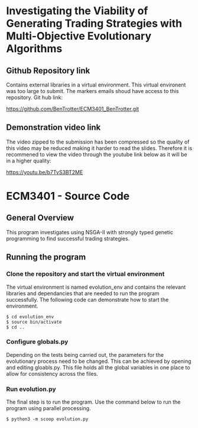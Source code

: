# Investigating the Viability of Generating Trading Strategies with Multi-Objective Evolutionary Algorithms
## Github Repository link

Contains external libraries in a virtual environment. This virtual environent was too large to submit. The markers emails shoud have access to this repository. Git hub link:

https://github.com/BenTrotter/ECM3401_BenTrotter.git

## Demonstration video link

The video zipped to the submission has been compressed so the quality of this video may be reduced making it harder to read the slides. Therefore it is recommened to view the video through the youtube link below as it will be in a higher quality:

https://youtu.be/b7TvS3BT2ME

# ECM3401 - Source Code
## General Overview

This program investigates using NSGA-II with strongly typed genetic programming to find successful trading strategies.

## Running the program
### Clone the repository and start the virtual environment

The virtual environment is named evolution_env and contains the relevant libraries and dependancies that are needed to run the program successfully. The following code can demonstrate how to start the environment.

```shell
$ cd evolution_env
$ source bin/activate
$ cd ..
```

### Configure globals.py

Depending on the tests being carried out, the parameters for the evolutionary process need to be changed. This can be achieved by opening and editing gloabls.py. This file holds all the global variables in one place to allow for consistency across the files.

### Run evolution.py

The final step is to run the program. Use the command below to run the program using parallel processing.

```shell
$ python3 -m scoop evolution.py

